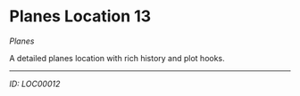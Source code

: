 # Planes Location 13

*Planes*

A detailed planes location with rich history and plot hooks.

---
*ID: LOC00012*